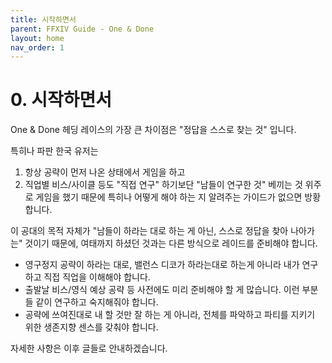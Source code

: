 ```yaml
---
title: 시작하면서 
parent: FFXIV Guide - One & Done 
layout: home
nav_order: 1
---
```



# 0. 시작하면서

One & Done 헤딩 레이스의 가장 큰 차이점은 "정답을 스스로 찾는 것" 입니다.

특히나 파판 한국 유저는
1) 항상 공략이 먼저 나온 상태에서 게임을 하고
2) 직업별 비스/사이클 등도 "직접 연구" 하기보단 "남들이 연구한 것" 베끼는 것 위주로 게임을 했기 때문에 특히나 어떻게 해야 하는 지 알려주는 가이드가 없으면 방황합니다.

이 공대의 목적 자체가 "남들이 하라는 대로 하는 게 아닌, 스스로 정답을 찾아 나아가는" 것이기 때문에, 여태까지 하셨던 것과는 다른 방식으로 레이드를 준비해야 합니다.
   * 영구정지 공략이 하라는 대로, 밸런스 디코가 하라는대로 하는게 아니라 내가 연구하고 직접 직업을 이해해야 합니다.
   * 출발날 비스/영식 예상 공략 등 사전에도 미리 준비해야 할 게 많습니다. 이런 부분들 같이 연구하고 숙지해줘야 합니다.
   * 공략에 쓰여진대로 내 할 것만 잘 하는 게 아니라, 전체를 파악하고 파티를 지키기 위한 생존지향 센스를 갖춰야 합니다.

자세한 사항은 이후 글들로 안내하겠습니다.